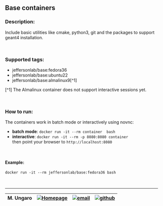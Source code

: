 ## Base containers

### Description:

Include basic utilities like cmake, python3, git and the packages to 
support geant4 installation.

<br/>

### Supported tags:

- jeffersonlab/base:fedora36
- jeffersonlab/base:ubuntu22
- jeffersonlab/base:almalinux9[^1]
  
[^1] The Almalinux container does not support interactive sessions yet.

<br/>

### How to run:

The containers work in batch mode or interactively using novnc:

* **batch mode**:  `docker run -it --rm container  bash`
* **interactive**: `docker run -it --rm -p 8080:8080 container` <br/> 
  then point your browser to `http://localhost:8080`

<br/>

#### Example:

```
docker run -it --rm jeffersonlab/base:fedora36 bash
```

<br/>

---


| M. Ungaro |   [![Homepage](https://cdn3.iconfinder.com/data/icons/feather-5/24/home-64.png)](https://maureeungaro.github.io/home/)   |        [![email](https://cdn4.iconfinder.com/data/icons/aiga-symbol-signs/439/aiga_mail-64.png)](mailto:ungaro@jlab.org)         | [![github](https://cdn4.iconfinder.com/data/icons/ionicons/512/icon-social-github-64.png)](https://github.com/maureeungaro)  | 
|:---------:|:------------------------------------------------------------------------------------------------------------------------:|:--------------------------------------------------------------------------------------------------------------------------------:|:----------------------------------------------------------------------------------------------------------------------------:|






